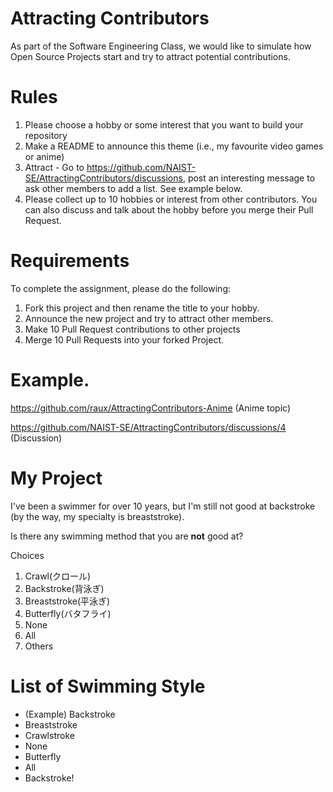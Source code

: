 # Attracting Contributors
As part of the Software Engineering Class, we would like to simulate how Open Source Projects start and try to attract potential contributions.

# Rules

1. Please choose a hobby or some interest that you want to build your repository
2. Make a README to announce this theme (i.e., my favourite video games or anime)
3. Attract - Go to https://github.com/NAIST-SE/AttractingContributors/discussions, post an interesting message to ask other members to add a list. See example below.
4. Please collect up to 10 hobbies or interest from other contributors. You can also discuss and talk about the hobby before you merge their Pull Request.

# Requirements
To complete the assignment, please do the following:
1. Fork this project and then rename the title to your hobby. 
2. Announce the new project and try to attract other members.
3. Make 10 Pull Request contributions to other projects
4. Merge 10 Pull Requests into your forked Project.

# Example. 
https://github.com/raux/AttractingContributors-Anime (Anime topic)

https://github.com/NAIST-SE/AttractingContributors/discussions/4 (Discussion)

# My Project
I've been a swimmer for over 10 years, but I'm still not good at backstroke (by the way, my specialty is breaststroke).

Is there any swimming method that you are **not** good at?

Choices
1. Crawl(クロール)
2. Backstroke(背泳ぎ)
3. Breaststroke(平泳ぎ)
4. Butterfly(バタフライ)
5. None
6. All
7. Others


# List of Swimming Style
- (Example) Backstroke
- Breaststroke
- Crawlstroke
- None
- Butterfly
- All
- Backstroke!
